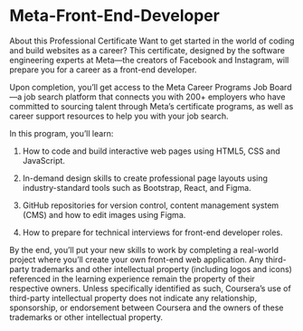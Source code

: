 # Meta-Front-End-Developer
About this Professional Certificate
Want to get started in the world of coding and build websites as a career? This certificate, designed by the software engineering experts at Meta—the creators of Facebook and Instagram, will prepare you for a career as a front-end developer.

Upon completion, you’ll get access to the Meta Career Programs Job Board—a job search platform that connects you with 200+ employers who have committed to sourcing talent through Meta’s certificate programs, as well as career support resources to help you with your job search. 

In this program, you’ll learn: 

  1. How to code and build interactive web pages using HTML5, CSS and JavaScript. 

  2. In-demand design skills to create professional page layouts using industry-standard tools such as Bootstrap, React, and Figma. 

  3. GitHub repositories for version control, content management system (CMS) and how to edit images using Figma. 

  4. How to prepare for technical interviews for front-end developer roles.

By the end, you’ll put your new skills to work by completing a real-world project where you’ll create your own front-end web application. Any third-party trademarks and other intellectual property (including logos and icons) referenced in the learning experience remain the property of their respective owners. Unless specifically identified as such, Coursera’s use of third-party intellectual property does not indicate any relationship, sponsorship, or endorsement between Coursera and the owners of these trademarks or other intellectual property.
